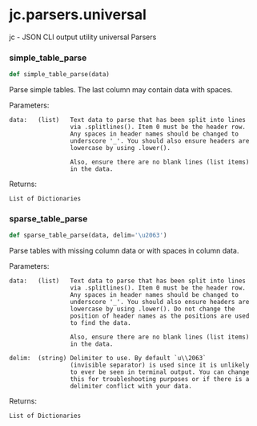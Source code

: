 <a id="jc.parsers.universal"></a>

# jc.parsers.universal

jc - JSON CLI output utility universal Parsers

<a id="jc.parsers.universal.simple_table_parse"></a>

### simple\_table\_parse

```python
def simple_table_parse(data)
```

Parse simple tables. The last column may contain data with spaces.

Parameters:

    data:   (list)   Text data to parse that has been split into lines
                     via .splitlines(). Item 0 must be the header row.
                     Any spaces in header names should be changed to
                     underscore '_'. You should also ensure headers are
                     lowercase by using .lower().

                     Also, ensure there are no blank lines (list items)
                     in the data.

Returns:

    List of Dictionaries

<a id="jc.parsers.universal.sparse_table_parse"></a>

### sparse\_table\_parse

```python
def sparse_table_parse(data, delim='\u2063')
```

Parse tables with missing column data or with spaces in column data.

Parameters:

    data:   (list)   Text data to parse that has been split into lines
                     via .splitlines(). Item 0 must be the header row.
                     Any spaces in header names should be changed to
                     underscore '_'. You should also ensure headers are
                     lowercase by using .lower(). Do not change the
                     position of header names as the positions are used
                     to find the data.

                     Also, ensure there are no blank lines (list items)
                     in the data.

    delim:  (string) Delimiter to use. By default `u\\2063`
                     (invisible separator) is used since it is unlikely
                     to ever be seen in terminal output. You can change
                     this for troubleshooting purposes or if there is a
                     delimiter conflict with your data.

Returns:

    List of Dictionaries

